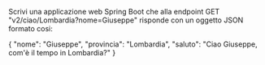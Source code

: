 Scrivi una applicazione web Spring Boot che alla endpoint GET
"v2/ciao/Lombardia?nome=Giuseppe"
risponde con un oggetto JSON formato cosi:

{
"nome": "Giuseppe",
"provincia": "Lombardia",
"saluto": "Ciao Giuseppe, com'è il tempo in Lombardia?"
}